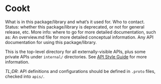 # Cookt
What is in this package/library and what’s it used for.
Who to contact.
Status: whether this package/library is deprecated, or not for general release, etc.
More info: where to go for more detailed documentation, such as:
An overview.md file for more detailed conceptual information.
Any API documentation for using this package/library.


This is the top-level directory for all externally-visible APIs, plus some
private APIs under `internal/` directories.
See [API Style Guide](docs/apistyle.md) for more information.

*TL;DR*: API definitions and configurations should be defined in `.proto` files,
checked into `apis/`.
